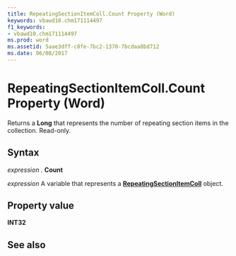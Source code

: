 ```yaml
---
title: RepeatingSectionItemColl.Count Property (Word)
keywords: vbawd10.chm171114497
f1_keywords:
- vbawd10.chm171114497
ms.prod: word
ms.assetid: 5aae3dff-c8fe-7bc2-1370-7bcdaa8bd712
ms.date: 06/08/2017
---
```



# RepeatingSectionItemColl.Count Property (Word)

Returns a  **Long** that represents the number of repeating section items in the collection. Read-only.


## Syntax

 _expression_ . **Count**

 _expression_ A variable that represents a **[RepeatingSectionItemColl](Word.repeatingsectionitemcoll.md)** object.


## Property value

 **INT32**


## See also



